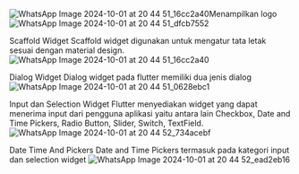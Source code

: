 ![WhatsApp Image 2024-10-01 at 20 44 51_16cc2a40](https://github.com/user-attachments/assets/69c1e07c-41f4-4703-a2c5-afb77e695bb3)Menampilkan logo 
![WhatsApp Image 2024-10-01 at 20 44 51_dfcb7552](https://github.com/user-attachments/assets/d34cc57a-519e-4193-b798-408895ce299a)

Scaffold Widget
Scaffold widget digunakan untuk mengatur tata letak sesuai dengan material design.
![WhatsApp Image 2024-10-01 at 20 44 51_16cc2a40](https://github.com/user-attachments/assets/084d2eb4-131b-4cf3-89b2-145a020758e1)

Dialog Widget
Dialog widget pada flutter memiliki dua jenis dialog 
![WhatsApp Image 2024-10-01 at 20 44 51_0628ebc1](https://github.com/user-attachments/assets/29f49d72-2fdf-405a-93ec-473bf6cc6c3d)

Input dan Selection Widget
Flutter menyediakan widget yang dapat menerima input dari pengguna aplikasi yaitu antara lain Checkbox, Date and Time Pickers, Radio Button, Slider, Switch, TextField.
![WhatsApp Image 2024-10-01 at 20 44 52_734acebf](https://github.com/user-attachments/assets/96daa939-ff9e-48aa-a246-79df8f80c2d5)

Date Time And Pickers
Date and Time Pickers termasuk pada kategori input dan selection widget
![WhatsApp Image 2024-10-01 at 20 44 52_ead2eb16](https://github.com/user-attachments/assets/c0b302ec-fdd7-4450-9e22-6ce8400d5368)
